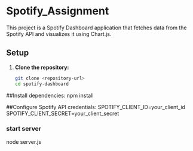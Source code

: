 # Spotify_Assignment

This project is a Spotify Dashboard application that fetches data from the Spotify API and visualizes it using Chart.js.

## Setup

1. **Clone the repository:**
   ```bash
   git clone <repository-url>
   cd spotify-dashboard

##Install dependencies:
npm install

##Configure Spotify API credentials:
SPOTIFY_CLIENT_ID=your_client_id
SPOTIFY_CLIENT_SECRET=your_client_secret


### start server
node server.js

